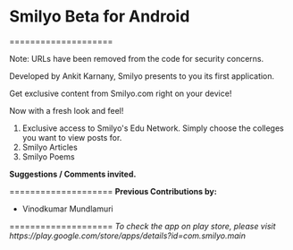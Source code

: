 # Smilyo Beta for Android
====================
<p> </p>
<p>Note: URLs have been removed from the code for security concerns.</p>
<p>Developed by Ankit Karnany, Smilyo presents to you its first application.</p>
<p>Get exclusive content from Smilyo.com right on your device!</p>
<p>Now with a fresh look and feel!</p>
<p> </p>
<ol>
<li>Exclusive access to Smilyo's Edu Network. Simply choose the colleges you want to view posts for.
<li>Smilyo Articles
<li>Smilyo Poems
</ol>
<p> </p>
<p><b>Suggestions / Comments invited.</b></p>
<p> </p>
====================
<b>Previous Contributions by:</b>
<ul>
<li>Vinodkumar Mundlamuri
</ul>
====================
<i>To check the app on play store, please visit https://play.google.com/store/apps/details?id=com.smilyo.main</i>
